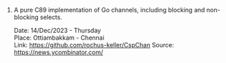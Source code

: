 1. A pure C89 implementation of Go channels, including blocking and non-blocking selects.

    Date: 14/Dec/2023 - Thursday    
    Place: Ottiambakkam - Chennai  
    Link: https://github.com/rochus-keller/CspChan
    Source: https://news.ycombinator.com/
